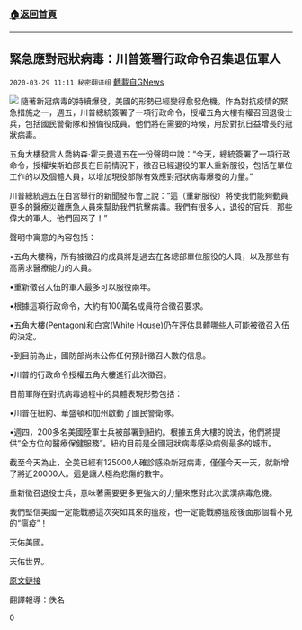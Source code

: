 ###  [:house:返回首頁](https://github.com/ourhimalayas/txt)
---

## 緊急應對冠狀病毒：川普簽署行政命令召集退伍軍人
`2020-03-29 11:11 秘密翻译组` [轉載自GNews](https://gnews.org/zh-hant/156328/)

![](https://s3-ap-northeast-1.amazonaws.com/news.guo.offload.media/wp-content/uploads/2020/03/29110814/Trump-Signs-Executive-Order-To-Call-Up-Former-Troops.-What-It-Means.jpg)
隨著新冠病毒的持續爆發，美國的形勢已經變得愈發危機。作為對抗疫情的緊急措施之一，週五，川普總統簽署了一項行政命令，授權五角大樓有權召回退役士兵，包括國民警衛隊和預備役成員。他們將在需要的時候，用於對抗日益增長的冠狀病毒。

五角大樓發言人喬納森·霍夫曼週五在一份聲明中說：“今天，總統簽署了一項行政命令，授權埃斯珀部長在目前情況下，徵召已經退役的軍人重新服役，包括在單位工作的以及個體人員，以增加現役部隊有效應對冠狀病毒爆發的力量。”

川普總統週五在白宮舉行的新聞發布會上說：“這（重新服役）將使我們能夠動員更多的醫療災難應急人員來幫助我們抗擊病毒。我們有很多人，退役的官兵，那些偉大的軍人，他們回來了！”

聲明中寓意的內容包括：

•五角大樓稱，所有被徵召的成員將是過去在各總部單位服役的人員，以及那些有高需求醫療能力的人員。

•重新徵召入伍的軍人最多可以服役兩年。

•根據這項行政命令，大約有100萬名成員符合徵召要求。

•五角大樓(Pentagon)和白宮(White House)仍在評估具體哪些人可能被徵召入伍的決定。

•到目前為止，國防部尚未公佈任何預計徵召人數的信息。

•川普的行政命令授權五角大樓進行此次徵召。

目前軍隊在對抗病毒過程中的具體表現形勢包括：

•川普在紐約、華盛頓和加州啟動了國民警衛隊。

•週四，200多名美國陸軍士兵被部署到紐約。根據五角大樓的說法，他們將提供“全方位的醫療保健服務”。紐約目前是全國冠狀病毒感染病例最多的城市。

截至今天為止，全美已經有125000人確診感染新冠病毒，僅僅今天一天，就新增了將近20000人。這是讓人極為悲傷的數字。

重新徵召退役士兵，意味著需要更多更強大的力量來應對此次武漢病毒危機。

我們堅信美國一定能戰勝這次突如其來的瘟疫，也一定能戰勝瘟疫後面那個看不見的“瘟疫”！

天佑美國。

天佑世界。

[原文鏈接](https://saraacarter.com/coronavirus-trump-signs-executive-order-to-call-up-former-troops-what-it-means/)

翻譯報導：佚名

0
